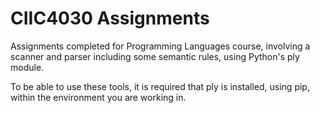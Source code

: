 # CIIC4030 Assignments
Assignments completed for Programming Languages course, involving a scanner and 
parser including some semantic rules, using Python's ply module.

To be able to use these tools, it is required that ply is installed, using pip, 
within the environment you are working in.
